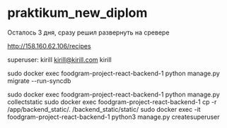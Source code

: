 # praktikum_new_diplom
Осталось 3 дня, сразу решил развернуть на сревере 

http://158.160.62.106/recipes

superuser:
kirill
kirill@kirill.com
kirill




sudo docker exec foodgram-project-react-backend-1 python manage.py migrate --run-syncdb

sudo docker exec foodgram-project-react-backend-1 python manage.py collectstatic
sudo docker exec foodgram-project-react-backend-1 cp -r /app/backend_static/. /backend_static/static/
sudo docker exec -it foodgram-project-react-backend-1 python3 manage.py createsuperuser